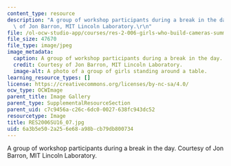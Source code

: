 ```yaml
---
content_type: resource
description: "A group of workshop participants during a break in the day. Courtesy\
  \ of Jon Barron, MIT Lincoln Laboratory.\r\n"
file: /ol-ocw-studio-app/courses/res-2-006-girls-who-build-cameras-summer-2016/6a3b5e502a256e68a98bcb79db800734_RES2006SU16_07.jpg
file_size: 47670
file_type: image/jpeg
image_metadata:
  caption: A group of workshop participants during a break in the day.
  credit: Courtesy of Jon Barron, MIT Lincoln Laboratory.
  image-alt: A photo of a group of girls standing around a table.
learning_resource_types: []
license: https://creativecommons.org/licenses/by-nc-sa/4.0/
ocw_type: OCWImage
parent_title: Image Gallery
parent_type: SupplementalResourceSection
parent_uid: c7c9456a-c26c-6dc0-0027-638fc943dc52
resourcetype: Image
title: RES2006SU16_07.jpg
uid: 6a3b5e50-2a25-6e68-a98b-cb79db800734
---
```

A group of workshop participants during a break in the day. Courtesy of Jon Barron, MIT Lincoln Laboratory.
